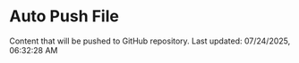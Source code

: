 # Auto Push File

Content that will be pushed to GitHub repository.
Last updated: 07/24/2025, 06:32:28 AM